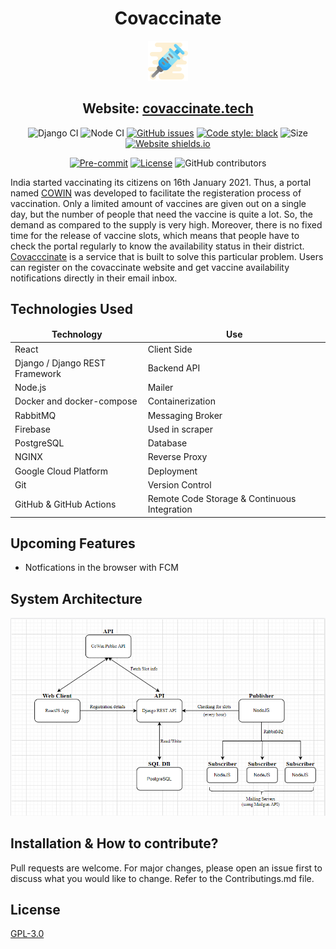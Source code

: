 <div align="center">

# Covaccinate
  
![image](client/src/assets/syringe.png)

## Website: [covaccinate.tech](https://covaccinate.tech)

![Django CI](https://github.com/Saurav-Shrivastav/covaccinate/actions/workflows/ci.yml/badge.svg?branch=main)
![Node CI](https://github.com/Saurav-Shrivastav/covaccinate/actions/workflows/node_ci.yml/badge.svg?branch=main)
[![GitHub issues](https://img.shields.io/github/issues/Saurav-Shrivastav/covaccinate?logo=github)](https://github.com/Saurav-Shrivastav/covaccinate/issues)
[![Code style: black](https://img.shields.io/badge/code%20style-black-000000.svg)](https://github.com/psf/black)
![Size](https://github-size-badge.herokuapp.com/Saurav-Shrivastav/covaccinate.svg)
[![Website shields.io](https://img.shields.io/website-up-down-green-red/http/shields.io.svg)](http://shields.io/)

[![Pre-commit](https://img.shields.io/badge/pre--commit-enabled-brightgreen?logo=pre-commit&logoColor=white)](https://github.com/Saurav-Shrivastav/covaccinate/blob/master/.pre-commit-config.yaml)
[![License](https://img.shields.io/github/license/Saurav-Shrivastav/covaccinate)](https://github.com/Saurav-Shrivastav/covaccinate/blob/master/LICENSE)
![GitHub contributors](https://img.shields.io/github/contributors/Saurav-Shrivastav/covaccinate?logo=github)

</div>

India started vaccinating its citizens on 16th January 2021. Thus, a portal named [COWIN](http://cowin.gov.in/) was developed to facilitate the registeration process of vaccination. Only a limited amount of vaccines are given out on a single day, but the number of people that need the vaccine is quite a lot. So, the demand as compared to the supply is very high. Moreover, there is no fixed time for the release of vaccine slots, which means that people have to check the portal regularly to know the availability status in their district.
[Covacccinate](https://covaccinate.tech) is a service that is built to solve this particular problem. Users can register on the covaccinate website and get vaccine availability notifications directly in their email inbox.

## Technologies Used

<table>
  <thead align="center">
    <tr>
      <td><strong>Technology</strong></td>
      <td><strong>Use</strong></td>
    </tr>
  </thead>
  <tbody>
    <tr>
      <td>React</td>
      <td>Client Side</td>
    </tr>
    <tr>
      <td>Django / Django REST Framework</td>
      <td>Backend API</td>
    </tr>
    <tr>
      <td>Node.js</td>
      <td>Mailer</td>
    </tr>
    <tr>
      <td>Docker and docker-compose</td>
      <td>Containerization</td>
    </tr>
    <tr>
      <td>RabbitMQ</td>
      <td>Messaging Broker</td>
    </tr>
    <tr>
      <td>Firebase</td>
      <td>Used in scraper</td>
    </tr>
    <tr>
      <td>PostgreSQL</td>
      <td>Database</td>
    </tr>
    <tr>
      <td>NGINX</td>
      <td>Reverse Proxy</td>
    </tr>
    <tr>
      <td>Google Cloud Platform</td>
      <td>Deployment</td>
    </tr>
    <tr>
      <td>Git</td>
      <td>Version Control</td>
    </tr>
    <tr>
      <td>GitHub & GitHub Actions</td>
      <td>Remote Code Storage & Continuous Integration</td>
    </tr>
  </tbody>

</table>

## Upcoming Features

- Notfications in the browser with FCM

## System Architecture

![System Architecture](/assets/diagram.PNG)

## Installation & How to contribute?

Pull requests are welcome. For major changes, please open an issue first to discuss what you would like to change.
Refer to the Contributings.md file.

## License

[GPL-3.0](https://choosealicense.com/licenses/gpl-3.0/)
